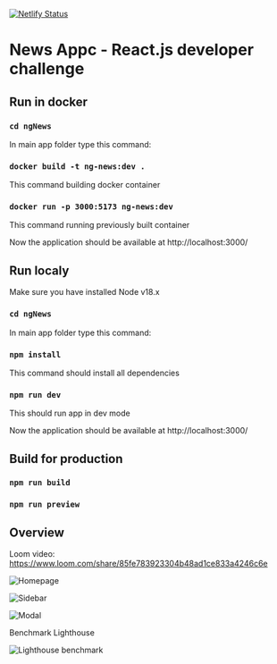 [![Netlify Status](https://api.netlify.com/api/v1/badges/4caf47a6-0971-4c5d-8bf2-aa4fc6697e6f/deploy-status)](https://app.netlify.com/sites/admirable-piroshki-c581c2/deploys)

# News Appc - React.js developer challenge

## Run in docker
### `cd ngNews`

In main app folder type this command:

### `docker build -t ng-news:dev .`

This command building docker container

### `docker run -p 3000:5173 ng-news:dev`

This command running previously built container

Now the application should be available at http://localhost:3000/


## Run localy

Make sure you have installed Node v18.x

### `cd ngNews`

In main app folder type this command:

### `npm install`

This command should install all dependencies

### `npm run dev`

This should run app in dev mode

Now the application should be available at http://localhost:3000/

## Build for production

### `npm run build`

### `npm run preview`


## Overview
Loom video:
https://www.loom.com/share/85fe783923304b48ad1ce833a4246c6e

![Homepage](https://user-images.githubusercontent.com/19314030/227906529-ff96c009-9b27-4b0a-aaeb-8ec24e6b47c3.png)

![Sidebar](https://user-images.githubusercontent.com/19314030/227907051-9468d36e-ed69-4291-96af-8e86604ff376.png)

![Modal](https://user-images.githubusercontent.com/19314030/227907438-be119c2d-bd96-4589-9f01-45816df0d6db.png)

Benchmark Lighthouse

![Lighthouse benchmark](https://user-images.githubusercontent.com/19314030/227906390-8748752f-af7b-427d-97ab-14df940a9f1a.png)



